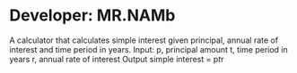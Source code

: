 # Developer: MR.NAMb
A calculator that calculates simple interest given principal, annual rate of interest and time 
period in years.
Input:
 p, principal amount
 t, time period in years
 r, annual rate of interest
Output
 simple interest = p*t*r
